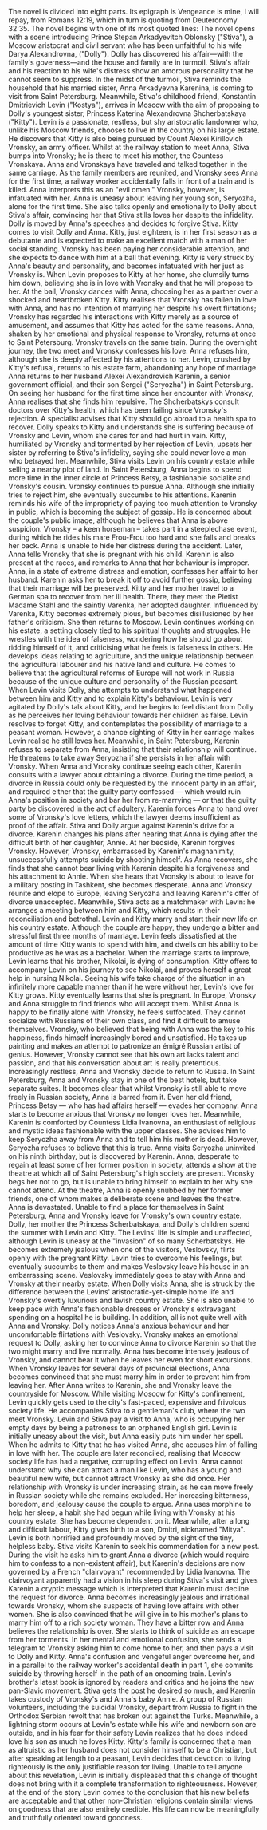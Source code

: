  The novel is divided into eight parts. Its epigraph is Vengeance is mine, I will repay, from Romans 12:19, which in turn is quoting from Deuteronomy 32:35. The novel begins with one of its most quoted lines: The novel opens with a scene introducing Prince Stepan Arkadyevitch Oblonsky ("Stiva"), a Moscow aristocrat and civil servant who has been unfaithful to his wife Darya Alexandrovna, ("Dolly"). Dolly has discovered his affair—with the family's governess—and the house and family are in turmoil. Stiva's affair and his reaction to his wife's distress show an amorous personality that he cannot seem to suppress. In the midst of the turmoil, Stiva reminds the household that his married sister, Anna Arkadyevna Karenina, is coming to visit from Saint Petersburg. Meanwhile, Stiva's childhood friend, Konstantin Dmitrievich Levin ("Kostya"), arrives in Moscow with the aim of proposing to Dolly's youngest sister, Princess Katerina Alexandrovna Shcherbatskaya ("Kitty"). Levin is a passionate, restless, but shy aristocratic landowner who, unlike his Moscow friends, chooses to live in the country on his large estate. He discovers that Kitty is also being pursued by Count Alexei Kirillovich Vronsky, an army officer. Whilst at the railway station to meet Anna, Stiva bumps into Vronsky; he is there to meet his mother, the Countess Vronskaya. Anna and Vronskaya have traveled and talked together in the same carriage. As the family members are reunited, and Vronsky sees Anna for the first time, a railway worker accidentally falls in front of a train and is killed. Anna interprets this as an "evil omen." Vronsky, however, is infatuated with her. Anna is uneasy about leaving her young son, Seryozha, alone for the first time. She also talks openly and emotionally to Dolly about Stiva's affair, convincing her that Stiva stills loves her despite the infidelity. Dolly is moved by Anna's speeches and decides to forgive Stiva. Kitty comes to visit Dolly and Anna. Kitty, just eighteen, is in her first season as a debutante and is expected to make an excellent match with a man of her social standing. Vronsky has been paying her considerable attention, and she expects to dance with him at a ball that evening. Kitty is very struck by Anna's beauty and personality, and becomes infatuated with her just as Vronsky is. When Levin proposes to Kitty at her home, she clumsily turns him down, believing she is in love with Vronsky and that he will propose to her. At the ball, Vronsky dances with Anna, choosing her as a partner over a shocked and heartbroken Kitty. Kitty realises that Vronsky has fallen in love with Anna, and has no intention of marrying her despite his overt flirtations; Vronsky has regarded his interactions with Kitty merely as a source of amusement, and assumes that Kitty has acted for the same reasons. Anna, shaken by her emotional and physical response to Vronsky, returns at once to Saint Petersburg. Vronsky travels on the same train. During the overnight journey, the two meet and Vronsky confesses his love. Anna refuses him, although she is deeply affected by his attentions to her. Levin, crushed by Kitty's refusal, returns to his estate farm, abandoning any hope of marriage. Anna returns to her husband Alexei Alexandrovich Karenin, a senior government official, and their son Sergei ("Seryozha") in Saint Petersburg. On seeing her husband for the first time since her encounter with Vronsky, Anna realises that she finds him repulsive. The Shcherbatskys consult doctors over Kitty's health, which has been failing since Vronsky's rejection. A specialist advises that Kitty should go abroad to a health spa to recover. Dolly speaks to Kitty and understands she is suffering because of Vronsky and Levin, whom she cares for and had hurt in vain. Kitty, humiliated by Vronsky and tormented by her rejection of Levin, upsets her sister by referring to Stiva's infidelity, saying she could never love a man who betrayed her. Meanwhile, Stiva visits Levin on his country estate while selling a nearby plot of land. In Saint Petersburg, Anna begins to spend more time in the inner circle of Princess Betsy, a fashionable socialite and Vronsky's cousin. Vronsky continues to pursue Anna. Although she initially tries to reject him, she eventually succumbs to his attentions. Karenin reminds his wife of the impropriety of paying too much attention to Vronsky in public, which is becoming the subject of gossip. He is concerned about the couple's public image, although he believes that Anna is above suspicion. Vronsky – a keen horseman – takes part in a steeplechase event, during which he rides his mare Frou-Frou too hard and she falls and breaks her back. Anna is unable to hide her distress during the accident. Later, Anna tells Vronsky that she is pregnant with his child. Karenin is also present at the races, and remarks to Anna that her behaviour is improper. Anna, in a state of extreme distress and emotion, confesses her affair to her husband. Karenin asks her to break it off to avoid further gossip, believing that their marriage will be preserved. Kitty and her mother travel to a German spa to recover from her ill health. There, they meet the Pietist Madame Stahl and the saintly Varenka, her adopted daughter. Influenced by Varenka, Kitty becomes extremely pious, but becomes disillusioned by her father's criticism. She then returns to Moscow. Levin continues working on his estate, a setting closely tied to his spiritual thoughts and struggles. He wrestles with the idea of falseness, wondering how he should go about ridding himself of it, and criticising what he feels is falseness in others. He develops ideas relating to agriculture, and the unique relationship between the agricultural labourer and his native land and culture. He comes to believe that the agricultural reforms of Europe will not work in Russia because of the unique culture and personality of the Russian peasant. When Levin visits Dolly, she attempts to understand what happened between him and Kitty and to explain Kitty's behaviour. Levin is very agitated by Dolly's talk about Kitty, and he begins to feel distant from Dolly as he perceives her loving behaviour towards her children as false. Levin resolves to forget Kitty, and contemplates the possibility of marriage to a peasant woman. However, a chance sighting of Kitty in her carriage makes Levin realise he still loves her. Meanwhile, in Saint Petersburg, Karenin refuses to separate from Anna, insisting that their relationship will continue. He threatens to take away Seryozha if she persists in her affair with Vronsky. When Anna and Vronsky continue seeing each other, Karenin consults with a lawyer about obtaining a divorce. During the time period, a divorce in Russia could only be requested by the innocent party in an affair, and required either that the guilty party confessed &mdash; which would ruin Anna's position in society and bar her from re-marrying &mdash; or that the guilty party be discovered in the act of adultery. Karenin forces Anna to hand over some of Vronsky's love letters, which the lawyer deems insufficient as proof of the affair. Stiva and Dolly argue against Karenin's drive for a divorce. Karenin changes his plans after hearing that Anna is dying after the difficult birth of her daughter, Annie. At her bedside, Karenin forgives Vronsky. However, Vronsky, embarrassed by Karenin's magnanimity, unsuccessfully attempts suicide by shooting himself. As Anna recovers, she finds that she cannot bear living with Karenin despite his forgiveness and his attachment to Annie. When she hears that Vronsky is about to leave for a military posting in Tashkent, she becomes desperate. Anna and Vronsky reunite and elope to Europe, leaving Seryozha and leaving Karenin's offer of divorce unaccepted. Meanwhile, Stiva acts as a matchmaker with Levin: he arranges a meeting between him and Kitty, which results in their reconciliation and betrothal. Levin and Kitty marry and start their new life on his country estate. Although the couple are happy, they undergo a bitter and stressful first three months of marriage. Levin feels dissatisfied at the amount of time Kitty wants to spend with him, and dwells on his ability to be productive as he was as a bachelor. When the marriage starts to improve, Levin learns that his brother, Nikolai, is dying of consumption. Kitty offers to accompany Levin on his journey to see Nikolai, and proves herself a great help in nursing Nikolai. Seeing his wife take charge of the situation in an infinitely more capable manner than if he were without her, Levin's love for Kitty grows. Kitty eventually learns that she is pregnant. In Europe, Vronsky and Anna struggle to find friends who will accept them. Whilst Anna is happy to be finally alone with Vronsky, he feels suffocated. They cannot socialize with Russians of their own class, and find it difficult to amuse themselves. Vronsky, who believed that being with Anna was the key to his happiness, finds himself increasingly bored and unsatisfied. He takes up painting and makes an attempt to patronize an émigré Russian artist of genius. However, Vronsky cannot see that his own art lacks talent and passion, and that his conversation about art is really pretentious. Increasingly restless, Anna and Vronsky decide to return to Russia. In Saint Petersburg, Anna and Vronsky stay in one of the best hotels, but take separate suites. It becomes clear that whilst Vronsky is still able to move freely in Russian society, Anna is barred from it. Even her old friend, Princess Betsy &mdash; who has had affairs herself &mdash; evades her company. Anna starts to become anxious that Vronsky no longer loves her. Meanwhile, Karenin is comforted by Countess Lidia Ivanovna, an enthusiast of religious and mystic ideas fashionable with the upper classes. She advises him to keep Seryozha away from Anna and to tell him his mother is dead. However, Seryozha refuses to believe that this is true. Anna visits Seryozha uninvited on his ninth birthday, but is discovered by Karenin. Anna, desperate to regain at least some of her former position in society, attends a show at the theatre at which all of Saint Petersburg's high society are present. Vronsky begs her not to go, but is unable to bring himself to explain to her why she cannot attend. At the theatre, Anna is openly snubbed by her former friends, one of whom makes a deliberate scene and leaves the theatre. Anna is devastated. Unable to find a place for themselves in Saint Petersburg, Anna and Vronsky leave for Vronsky's own country estate. Dolly, her mother the Princess Scherbatskaya, and Dolly's children spend the summer with Levin and Kitty. The Levins' life is simple and unaffected, although Levin is uneasy at the "invasion" of so many Scherbatskys. He becomes extremely jealous when one of the visitors, Veslovsky, flirts openly with the pregnant Kitty. Levin tries to overcome his feelings, but eventually succumbs to them and makes Veslovsky leave his house in an embarrassing scene. Veslovsky immediately goes to stay with Anna and Vronsky at their nearby estate. When Dolly visits Anna, she is struck by the difference between the Levins' aristocratic-yet-simple home life and Vronsky's overtly luxurious and lavish country estate. She is also unable to keep pace with Anna's fashionable dresses or Vronsky's extravagant spending on a hospital he is building. In addition, all is not quite well with Anna and Vronsky. Dolly notices Anna's anxious behaviour and her uncomfortable flirtations with Veslovsky. Vronsky makes an emotional request to Dolly, asking her to convince Anna to divorce Karenin so that the two might marry and live normally. Anna has become intensely jealous of Vronsky, and cannot bear it when he leaves her even for short excursions. When Vronsky leaves for several days of provincial elections, Anna becomes convinced that she must marry him in order to prevent him from leaving her. After Anna writes to Karenin, she and Vronsky leave the countryside for Moscow. While visiting Moscow for Kitty's confinement, Levin quickly gets used to the city's fast-paced, expensive and frivolous society life. He accompanies Stiva to a gentleman's club, where the two meet Vronsky. Levin and Stiva pay a visit to Anna, who is occupying her empty days by being a patroness to an orphaned English girl. Levin is initially uneasy about the visit, but Anna easily puts him under her spell. When he admits to Kitty that he has visited Anna, she accuses him of falling in love with her. The couple are later reconciled, realising that Moscow society life has had a negative, corrupting effect on Levin. Anna cannot understand why she can attract a man like Levin, who has a young and beautiful new wife, but cannot attract Vronsky as she did once. Her relationship with Vronsky is under increasing strain, as he can move freely in Russian society while she remains excluded. Her increasing bitterness, boredom, and jealousy cause the couple to argue. Anna uses morphine to help her sleep, a habit she had begun while living with Vronsky at his country estate. She has become dependent on it. Meanwhile, after a long and difficult labour, Kitty gives birth to a son, Dmitri, nicknamed "Mitya". Levin is both horrified and profoundly moved by the sight of the tiny, helpless baby. Stiva visits Karenin to seek his commendation for a new post. During the visit he asks him to grant Anna a divorce (which would require him to confess to a non-existent affair), but Karenin's decisions are now governed by a French "clairvoyant" recommended by Lidia Ivanovna. The clairvoyant apparently had a vision in his sleep during Stiva's visit and gives Karenin a cryptic message which is interpreted that Karenin must decline the request for divorce. Anna becomes increasingly jealous and irrational towards Vronsky, whom she suspects of having love affairs with other women. She is also convinced that he will give in to his mother's plans to marry him off to a rich society woman. They have a bitter row and Anna believes the relationship is over. She starts to think of suicide as an escape from her torments. In her mental and emotional confusion, she sends a telegram to Vronsky asking him to come home to her, and then pays a visit to Dolly and Kitty. Anna's confusion and vengeful anger overcome her, and in a parallel to the railway worker's accidental death in part 1, she commits suicide by throwing herself in the path of an oncoming train. Levin's brother's latest book is ignored by readers and critics and he joins the new pan-Slavic movement. Stiva gets the post he desired so much, and Karenin takes custody of Vronsky's and Anna's baby Annie. A group of Russian volunteers, including the suicidal Vronsky, depart from Russia to fight in the Orthodox Serbian revolt that has broken out against the Turks. Meanwhile, a lightning storm occurs at Levin's estate while his wife and newborn son are outside, and in his fear for their safety Levin realizes that he does indeed love his son as much he loves Kitty. Kitty's family is concerned that a man as altruistic as her husband does not consider himself to be a Christian, but after speaking at length to a peasant, Levin decides that devotion to living righteously is the only justifiable reason for living. Unable to tell anyone about this revelation, Levin is initially displeased that this change of thought does not bring with it a complete transformation to righteousness. However, at the end of the story Levin comes to the conclusion that his new beliefs are acceptable and that other non-Christian religions contain similar views on goodness that are also entirely credible. His life can now be meaningfully and truthfully oriented toward goodness.